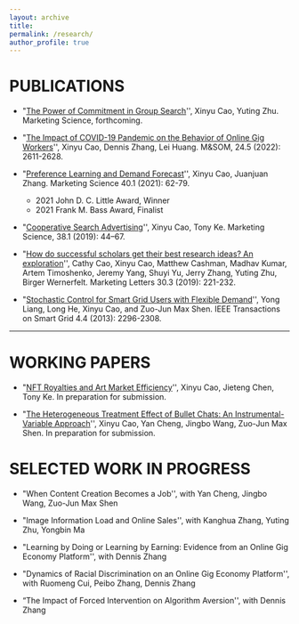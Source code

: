 ```yaml
---
layout: archive
title:
permalink: /research/
author_profile: true
---
```


PUBLICATIONS  
======

* "[The Power of Commitment in Group Search](https://arxiv.org/abs/2205.00171)'', Xinyu Cao, Yuting Zhu. Marketing Science, forthcoming.

* "[The Impact of COVID-19 Pandemic on the Behavior of Online Gig Workers](https://arxiv.org/abs/2302.13455)'', Xinyu Cao, Dennis Zhang, Lei Huang. M&SOM, 24.5 (2022): 2611-2628.

* "[Preference Learning and Demand Forecast](https://arxiv.org/abs/2302.13455)'', Xinyu Cao, Juanjuan Zhang. Marketing Science 40.1 (2021): 62-79. 
  + 2021 John D. C. Little Award, Winner
  + 2021 Frank M. Bass Award, Finalist

* "[Cooperative Search Advertising](https://arxiv.org/abs/2302.13455)'', Xinyu Cao, Tony Ke. Marketing Science, 38.1 (2019): 44–67.

* "[How do successful scholars get their best research ideas? An exploration](https://arxiv.org/abs/2302.13455)'', Cathy Cao, Xinyu Cao, Matthew Cashman, Madhav Kumar, Artem Timoshenko, Jeremy Yang, Shuyi Yu, Jerry Zhang, Yuting Zhu, Birger Wernerfelt. Marketing Letters 30.3 (2019): 221-232.

* "[Stochastic Control for Smart Grid Users with Flexible Demand](https://arxiv.org/abs/2302.13455)'', Yong Liang, Long He, Xinyu Cao, and Zuo-Jun Max Shen. IEEE Transactions on Smart Grid 4.4 (2013): 2296-2308.
***



WORKING PAPERS
======
* "[NFT Royalties and Art Market Efficiency]()'', Xinyu Cao, Jieteng Chen, Tony Ke. In preparation for submission.

* "[The Heterogeneous Treatment Effect of Bullet Chats: An Instrumental-Variable Approach]()'', Xinyu Cao, Yan Cheng, Jingbo Wang, Zuo-Jun Max Shen. In preparation for submission.



SELECTED WORK IN PROGRESS
======
* "When Content Creation Becomes a Job'', with Yan Cheng, Jingbo Wang, Zuo-Jun Max Shen

* "Image Information Load and Online Sales'', with Kanghua Zhang, Yuting Zhu, Yongbin Ma

* "Learning by Doing or Learning by Earning: Evidence from an Online Gig Economy Platform'', with Dennis Zhang

* "Dynamics of Racial Discrimination on an Online Gig Economy Platform'', with Ruomeng Cui, Peibo Zhang, Dennis Zhang

* “The Impact of Forced Intervention on Algorithm Aversion'', with Dennis Zhang

